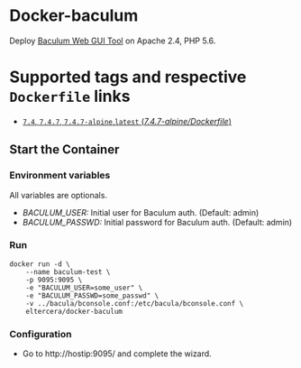 # Docker-baculum

Deploy [Baculum Web GUI Tool](http://www.bacula.org/7.4.x-manuals/en/console/Baculum_Web_GUI_Tool.html) on Apache 2.4, PHP 5.6.

# Supported tags and respective `Dockerfile` links

- [`7.4`, `7.4.7`, `7.4.7-alpine`,`latest` (*7.4.7-alpine/Dockerfile*)](https://bitbucket.org/eltercera/docker-baculum/src/cfc9e6bedec0421b0ab0c90402faa3249c5425ff/7.4.7-alpine/Dockerfile?at=master&fileviewer=file-view-default)


## Start the Container

### Environment variables
All variables are optionals.

* *BACULUM_USER:* Initial user for Baculum auth. (Default: admin)
* *BACULUM_PASSWD:* Initial password for Baculum auth. (Default: admin)

### Run

```
docker run -d \
    --name baculum-test \
    -p 9095:9095 \
    -e "BACULUM_USER=some_user" \
    -e "BACULUM_PASSWD=some_passwd" \
    -v ../bacula/bconsole.conf:/etc/bacula/bconsole.conf \
    eltercera/docker-baculum
```

### Configuration

* Go to  http://hostip:9095/ and complete the wizard.
